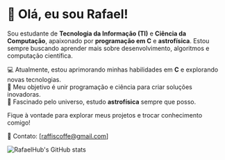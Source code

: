 # 👋 Olá, eu sou Rafael!

Sou estudante de **Tecnologia da Informação (TI)** e **Ciência da Computação**, apaixonado por **programação em C** e **astrofísica**. Estou sempre buscando aprender mais sobre desenvolvimento, algoritmos e computação científica.

💻 Atualmente, estou aprimorando minhas habilidades em **C** e explorando novas tecnologias.  
🚀 Meu objetivo é unir programação e ciência para criar soluções inovadoras.  
🌌 Fascinado pelo universo, estudo **astrofísica** sempre que posso.

Fique à vontade para explorar meus projetos e trocar conhecimento comigo!

📧 Contato: [raffiscoffe@gmail.com]  


![RafaelHub's GitHub stats](https://github-readme-stats.vercel.app/api?username=RafaelHub&show_icons=true&theme=dark)

